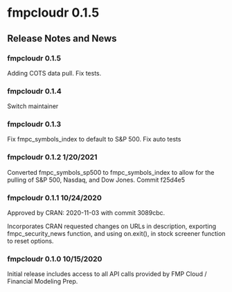 # fmpcloudr 0.1.5

## Release Notes and News

### fmpcloudr 0.1.5
Adding COTS data pull. Fix tests.

### fmpcloudr 0.1.4
Switch maintainer

### fmpcloudr 0.1.3
Fix fmpc_symbols_index to default to S&P 500. Fix auto tests

### fmpcloudr 0.1.2 1/20/2021
Converted fmpc_symbols_sp500 to fmpc_symbols_index
to allow for the pulling of S&P 500, Nasdaq, and Dow Jones.
Commit f25d4e5

### fmpcloudr 0.1.1 10/24/2020
Approved by CRAN: 2020-11-03 with commit 3089cbc.

Incorporates CRAN requested changes on URLs in description,
exporting fmpc_security_news function, and using on.exit(),
in stock screener function to reset options.

### fmpcloudr 0.1.0 10/15/2020

Initial release includes access to all API calls provided
by FMP Cloud / Financial Modeling Prep. 
